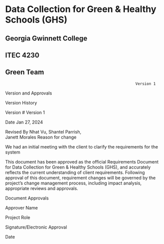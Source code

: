 #                                            Data Collection for Green & Healthy Schools (GHS)

  ##                                                    Georgia Gwinnett College
  ##                                                          ITEC 4230
  ##                                                          Green Team


                                                              Version 1


                                                              

Version and Approvals  

Version History 
 	 
Version # Version 1 

Date Jan 27, 2024 


Revised By Nhat Vu, Shantel Parrish,  
Janett Morales 
Reason for change 






 

We had an initial meeting with the client to clarify the requirements for the system 

 

 

 

 

 

 

 

 

 

 

 

 

 

This document has been approved as the official Requirements Document for Data Collection for Green & Healthy Schools (GHS), and accurately reflects the current understanding of client requirements. Following approval of this document, requirement changes will be governed by the project’s change management process, including impact analysis, appropriate reviews and approvals. 

 

Document Approvals 

 	 
Approver Name 

Project Role 

Signature/Electronic Approval 

Date 

 

 

 

 

 

 

 

 

 

 

 

 

 

 

 

 

 
